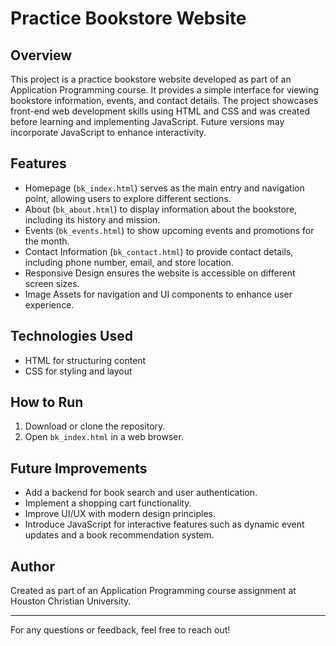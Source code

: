 # Practice Bookstore Website

## Overview
This project is a practice bookstore website developed as part of an Application Programming course. It provides a simple interface for viewing bookstore information, events, and contact details. The project showcases front-end web development skills using HTML and CSS and was created before learning and implementing JavaScript. Future versions may incorporate JavaScript to enhance interactivity.

## Features
- Homepage (`bk_index.html`) serves as the main entry and navigation point, allowing users to explore different sections.
- About (`bk_about.html`) to display information about the bookstore, including its history and mission.
- Events (`bk_events.html`) to show upcoming events and promotions for the month.
- Contact Information (`bk_contact.html`) to provide contact details, including phone number, email, and store location.
- Responsive Design ensures the website is accessible on different screen sizes.
- Image Assets for navigation and UI components to enhance user experience.

## Technologies Used
- HTML for structuring content
- CSS for styling and layout

## How to Run
1. Download or clone the repository.
2. Open `bk_index.html` in a web browser.

## Future Improvements
- Add a backend for book search and user authentication.
- Implement a shopping cart functionality.
- Improve UI/UX with modern design principles.
- Introduce JavaScript for interactive features such as dynamic event updates and a book recommendation system.

## Author
Created as part of an Application Programming course assignment at Houston Christian University.

---
For any questions or feedback, feel free to reach out!
